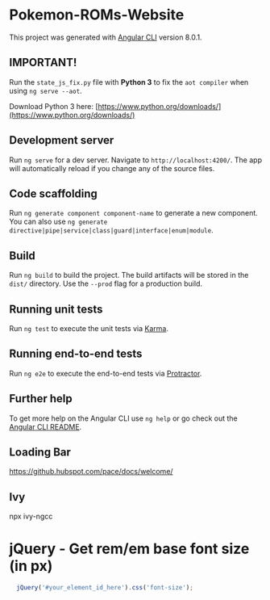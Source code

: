 # Pokemon-ROMs-Website

This project was generated with [Angular CLI](https://github.com/angular/angular-cli) version 8.0.1.

## IMPORTANT!

Run the `state_js_fix.py` file with **Python 3** to fix the `aot compiler` when using `ng serve --aot`.

Download Python 3 here: [https://www.python.org/downloads/](https://www.python.org/downloads/)

## Development server

Run `ng serve` for a dev server. Navigate to `http://localhost:4200/`. The app will automatically reload if you change any of the source files.

## Code scaffolding

Run `ng generate component component-name` to generate a new component. You can also use `ng generate directive|pipe|service|class|guard|interface|enum|module`.

## Build

Run `ng build` to build the project. The build artifacts will be stored in the `dist/` directory. Use the `--prod` flag for a production build.

## Running unit tests

Run `ng test` to execute the unit tests via [Karma](https://karma-runner.github.io).

## Running end-to-end tests

Run `ng e2e` to execute the end-to-end tests via [Protractor](http://www.protractortest.org/).

## Further help

To get more help on the Angular CLI use `ng help` or go check out the [Angular CLI README](https://github.com/angular/angular-cli/blob/master/README.md).

## Loading Bar

https://github.hubspot.com/pace/docs/welcome/

## Ivy

npx ivy-ngcc

# jQuery - Get rem/em base font size (in px)

```javascript
  jQuery('#your_element_id_here').css('font-size');
```
